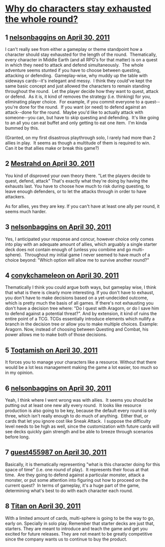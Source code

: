 # [Why do characters stay exhausted the whole round?](https://community.fantasyflightgames.com/topic/46036-why-do-characters-stay-exhausted-the-whole-round/)

## 1 [nelsonbaggins on April 30, 2011](https://community.fantasyflightgames.com/topic/46036-why-do-characters-stay-exhausted-the-whole-round/?do=findComment&comment=461425)

I can't really see from either a gameplay or theme standpoint how a character should stay exhausted for the length of the round.  Thematically, every character in Middle Earth (and all RPG's for that matter) is on a quest in which they need to attack and defend simultaneously.  The whole adventure seems stunted if you have to choose between questing, attacking or defending.  Gameplay-wise, why muddy up the table with sideways cards--it's inelegant and messy.  I think they could've kept the same basic concept and just allowed the characters to remain standing throughout the round.  Let the player decide how they want to quest, attack or defend.  As it is, it kind of removes the strategy (i.e. thinking) for you, eliminating player choice.  For example, if you commit everyone to a quest--you're done for the round.  If you want (or need) to defend against an attack--done for the round.  Maybe you'd like to actually attack with someone--you can, but have to skip questing and defending.  It's like going to an all you can eat buffet and only getting to eat one item.  I'm kinda bummed by this. 

(Granted, on my first disastrous playthrough solo, I rarely had more than 2 allies in play.  It seems as though a multitude of them is required to win.  Can it be that allies make or break this game?)

## 2 [Mestrahd on April 30, 2011](https://community.fantasyflightgames.com/topic/46036-why-do-characters-stay-exhausted-the-whole-round/?do=findComment&comment=461427)

You kind of disproved your own theory there. "Let the players decide to quest, defend, attack" That's exactly what they're doing by having the exhausts last. You have to choose how much to risk during questing, to leave enough defenders, or to let the attacks through in order to have attackers.

As for allies, yes they are key. If you can't have at least one ally per round, it seems much harder.

## 3 [nelsonbaggins on April 30, 2011](https://community.fantasyflightgames.com/topic/46036-why-do-characters-stay-exhausted-the-whole-round/?do=findComment&comment=461430)

Yes, I anticipated your response and concur, however choice only comes into play with an adequate amount of allies, which arguably a single starter deck does not contain enough of (unless you combine and go multi-sphere).  Throughout my initial game I never seemed to have much of a choice beyond: "Which option will allow me to survive another round?"

## 4 [conykchameleon on April 30, 2011](https://community.fantasyflightgames.com/topic/46036-why-do-characters-stay-exhausted-the-whole-round/?do=findComment&comment=461440)

Thematically I think you could argue both ways, but gameplay wise, I think that what is there is clearly more interesting. If you don't have to exhaust, you don't have to make decisions based on a yet-undecided outcome, which is pretty much the basis of all games. If there's not exhausting you don't have a decision tree where: "Do I quest with Aragorn, or do I save him to defend against a potential threat?". And by extension, it kind of ruins the entire point of a TCG. TCGs essentially introduce elements which nullify a branch in the decision tree or allow you to make multiple choices. Example: Aragorn. Now, instead of choosing between Questing and Combat, his power allows me to make both of those decisions.

## 5 [Toqtamish on April 30, 2011](https://community.fantasyflightgames.com/topic/46036-why-do-characters-stay-exhausted-the-whole-round/?do=findComment&comment=461464)

It forces you to manage your characters like a resource. Without that there would be a lot less management making the game a lot easier, too much so in my opinion.

## 6 [nelsonbaggins on April 30, 2011](https://community.fantasyflightgames.com/topic/46036-why-do-characters-stay-exhausted-the-whole-round/?do=findComment&comment=461469)

Yeah, I think where I went wrong was with allies.  It seems you should be putting out at least one new ally every round.  It looks like resource production is also going to be key, because the default every round is only three, which isn't really enough to do much of anything.  Either that, or cards that let you ignore cost like Sneak Attack.  I suppose the difficulty level needs to be high as well, since the customization with future cards will see decks quickly gain strength and be able to breeze through scenarios before long.

## 7 [guest455987 on April 30, 2011](https://community.fantasyflightgames.com/topic/46036-why-do-characters-stay-exhausted-the-whole-round/?do=findComment&comment=461490)

Basically, it is thematically representing "what is this character doing for this space of time" (i.e. one round of play).  It represents their focus at that time.  Are they going to defend against a particular monster, attack a monster, or put some attention into figuring out how to proceed on the current quest?  In terms of gameplay, it's a huge part of the game, determining what's best to do with each character each round.

## 8 [Titan on April 30, 2011](https://community.fantasyflightgames.com/topic/46036-why-do-characters-stay-exhausted-the-whole-round/?do=findComment&comment=461504)

With a limited amount of cards, multi-sphere is going to be the way to go, early on. Specially in solo play. Remember that starter decks are just that, starters. They are meant to introduce and teach the game and get you excited for future releases. They are not meant to be greatly competitive since the company wants us to continue to buy the product.

